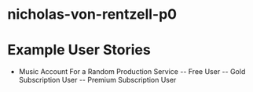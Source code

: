 # nicholas-von-rentzell-p0

# Example User Stories
- Music Account For a Random Production Service
-- Free User
-- Gold Subscription User
-- Premium Subscription User

